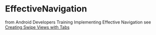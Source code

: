 # EffectiveNavigation
from Android Developers Training Implementing Effective Navigation see [Creating Swipe Views with Tabs](http://developer.android.com/training/design-navigation/index.html)
